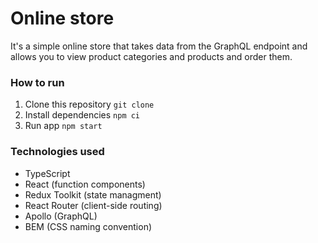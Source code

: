 # Online store

It's a simple online store that takes data from the GraphQL endpoint and allows you to view product categories and products and order them.

### How to run

1.  Clone this repository `git clone`
2.  Install dependencies `npm ci`
3.  Run app `npm start`

### Technologies used

- TypeScript
- React (function components)
- Redux Toolkit (state managment)
- React Router (client-side routing)
- Apollo (GraphQL)
- BEM (CSS naming convention)
